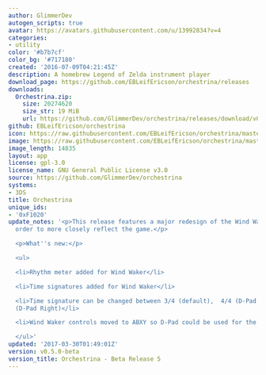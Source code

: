 ```yaml
---
author: GlimmerDev
autogen_scripts: true
avatar: https://avatars.githubusercontent.com/u/13992834?v=4
categories:
- utility
color: '#b7b7cf'
color_bg: '#717180'
created: '2016-07-09T04:21:45Z'
description: A homebrew Legend of Zelda instrument player
download_page: https://github.com/EBLeifEricson/orchestrina/releases
downloads:
  Orchestrina.zip:
    size: 20274620
    size_str: 19 MiB
    url: https://github.com/GlimmerDev/orchestrina/releases/download/v0.5.0-beta/Orchestrina.zip
github: EBLeifEricson/orchestrina
icon: https://raw.githubusercontent.com/EBLeifEricson/orchestrina/master/meta/icon.png
image: https://raw.githubusercontent.com/EBLeifEricson/orchestrina/master/meta/banner2.png
image_length: 14835
layout: app
license: gpl-3.0
license_name: GNU General Public License v3.0
source: https://github.com/GlimmerDev/orchestrina
systems:
- 3DS
title: Orchestrina
unique_ids:
- '0xF1020'
update_notes: '<p>This release features a major redesign of the Wind Waker baton in
  order to more closely reflect the game.</p>

  <p>What''s new:</p>

  <ul>

  <li>Rhythm meter added for Wind Waker</li>

  <li>Time signatures added for Wind Waker</li>

  <li>Time signature can be changed between 3/4 (default),  4/4 (D-Pad Left) and 6/4
  (D-Pad Right)</li>

  <li>Wind Waker controls moved to ABXY so D-Pad could be used for the above</li>

  </ul>'
updated: '2017-03-30T01:49:01Z'
version: v0.5.0-beta
version_title: Orchestrina - Beta Release 5
---
```

